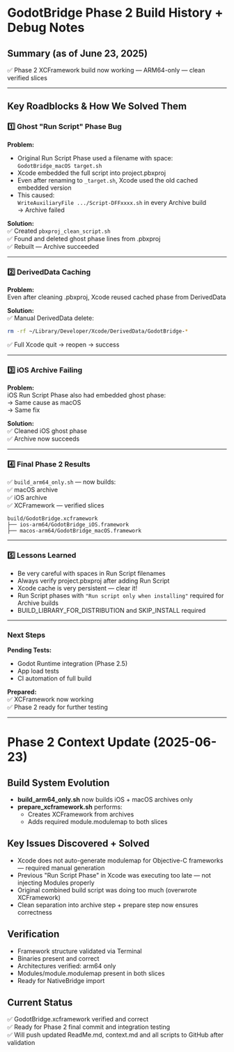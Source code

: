# GodotBridge Phase 2 Build History + Debug Notes

## Summary (as of June 23, 2025)

✅ Phase 2 XCFramework build now working — ARM64-only — clean verified slices

---

## Key Roadblocks & How We Solved Them

### 1️⃣ Ghost "Run Script" Phase Bug

**Problem:**  
- Original Run Script Phase used a filename with space:  
  `GodotBridge_macOS target.sh`  
- Xcode embedded the full script into project.pbxproj  
- Even after renaming to `_target.sh`, Xcode used the old cached embedded version  
- This caused:  
  `WriteAuxiliaryFile .../Script-DFFxxxx.sh` in every Archive build  
  → Archive failed

**Solution:**  
✅ Created `pbxproj_clean_script.sh`  
✅ Found and deleted ghost phase lines from .pbxproj  
✅ Rebuilt — Archive succeeded

---

### 2️⃣ DerivedData Caching

**Problem:**  
Even after cleaning .pbxproj, Xcode reused cached phase from DerivedData

**Solution:**  
✅ Manual DerivedData delete:  

```bash
rm -rf ~/Library/Developer/Xcode/DerivedData/GodotBridge-*
```

✅ Full Xcode quit → reopen → success

---

### 3️⃣ iOS Archive Failing

**Problem:**  
iOS Run Script Phase also had embedded ghost phase:  
→ Same cause as macOS  
→ Same fix

**Solution:**  
✅ Cleaned iOS ghost phase  
✅ Archive now succeeds

---

### 4️⃣ Final Phase 2 Results

✅ `build_arm64_only.sh` — now builds:  
✅ macOS archive  
✅ iOS archive  
✅ XCFramework — verified slices

```
build/GodotBridge.xcframework
├── ios-arm64/GodotBridge_iOS.framework
├── macos-arm64/GodotBridge_macOS.framework
```

---

### 5️⃣ Lessons Learned

- Be very careful with spaces in Run Script filenames  
- Always verify project.pbxproj after adding Run Script  
- Xcode cache is very persistent — clear it!  
- Run Script phases with `"Run script only when installing"` required for Archive builds  
- BUILD_LIBRARY_FOR_DISTRIBUTION and SKIP_INSTALL required

---

### Next Steps

**Pending Tests:**  
- Godot Runtime integration (Phase 2.5)  
- App load tests  
- CI automation of full build

**Prepared:**  
✅ XCFramework now working  
✅ Phase 2 ready for further testing

---

# Phase 2 Context Update (2025-06-23)

## Build System Evolution

- **build_arm64_only.sh** now builds iOS + macOS archives only
- **prepare_xcframework.sh** performs:
  - Creates XCFramework from archives
  - Adds required module.modulemap to both slices

## Key Issues Discovered + Solved

- Xcode does not auto-generate modulemap for Objective-C frameworks — required manual generation
- Previous "Run Script Phase" in Xcode was executing too late — not injecting Modules properly
- Original combined build script was doing too much (overwrote XCFramework)
- Clean separation into archive step + prepare step now ensures correctness

## Verification

- Framework structure validated via Terminal
- Binaries present and correct
- Architectures verified: arm64 only
- Modules/module.modulemap present in both slices
- Ready for NativeBridge import

## Current Status

✅ GodotBridge.xcframework verified and correct  
✅ Ready for Phase 2 final commit and integration testing  
✅ Will push updated ReadMe.md, context.md and all scripts to GitHub after validation
